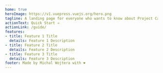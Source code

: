 ```yaml
---
home: true
heroImage: https://v1.vuepress.vuejs.org/hero.png
tagline: A landing page for everyone who wants to know about Project Catalyst. A hub gathering information and linking to other resources in the Cardano ecosystem
actionText: Quick Start →
actionLink: /guide/
features:
- title: Feature 1 Title
  details: Feature 1 Description
- title: Feature 2 Title
  details: Feature 2 Description
- title: Feature 3 Title
  details: Feature 3 Description
footer: Made by Michal Wojtera with ❤️
---
```

